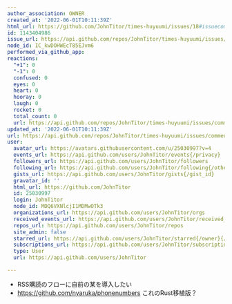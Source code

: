 ```yaml
---
author_association: OWNER
created_at: '2022-06-01T10:11:39Z'
html_url: https://github.com/JohnTitor/times-huyuumi/issues/18#issuecomment-1143404986
id: 1143404986
issue_url: https://api.github.com/repos/JohnTitor/times-huyuumi/issues/18
node_id: IC_kwDOHWEcT85EJvm6
performed_via_github_app: 
reactions:
  "+1": 0
  "-1": 0
  confused: 0
  eyes: 0
  heart: 0
  hooray: 0
  laugh: 0
  rocket: 0
  total_count: 0
  url: https://api.github.com/repos/JohnTitor/times-huyuumi/issues/comments/1143404986/reactions
updated_at: '2022-06-01T10:11:39Z'
url: https://api.github.com/repos/JohnTitor/times-huyuumi/issues/comments/1143404986
user:
  avatar_url: https://avatars.githubusercontent.com/u/25030997?v=4
  events_url: https://api.github.com/users/JohnTitor/events{/privacy}
  followers_url: https://api.github.com/users/JohnTitor/followers
  following_url: https://api.github.com/users/JohnTitor/following{/other_user}
  gists_url: https://api.github.com/users/JohnTitor/gists{/gist_id}
  gravatar_id: ''
  html_url: https://github.com/JohnTitor
  id: 25030997
  login: JohnTitor
  node_id: MDQ6VXNlcjI1MDMwOTk3
  organizations_url: https://api.github.com/users/JohnTitor/orgs
  received_events_url: https://api.github.com/users/JohnTitor/received_events
  repos_url: https://api.github.com/users/JohnTitor/repos
  site_admin: false
  starred_url: https://api.github.com/users/JohnTitor/starred{/owner}{/repo}
  subscriptions_url: https://api.github.com/users/JohnTitor/subscriptions
  type: User
  url: https://api.github.com/users/JohnTitor

---
```

- RSS購読のフローに自前の某を導入したい
- https://github.com/nyaruka/phonenumbers これのRust移植版？